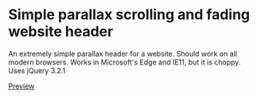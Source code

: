 # Simple parallax scrolling and fading website header
An extremely simple parallax header for a website. Should work on all modern browsers. Works in Microsoft's Edge and IE11, but it is choppy.
Uses jQuery 3.2.1

[Preview](http://htmlpreview.github.io/?https://github.com/Whit128/parallax-scrolling/blob/master/index.html)